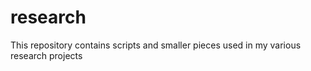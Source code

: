 # research
This repository contains scripts and smaller pieces used in my various research projects
